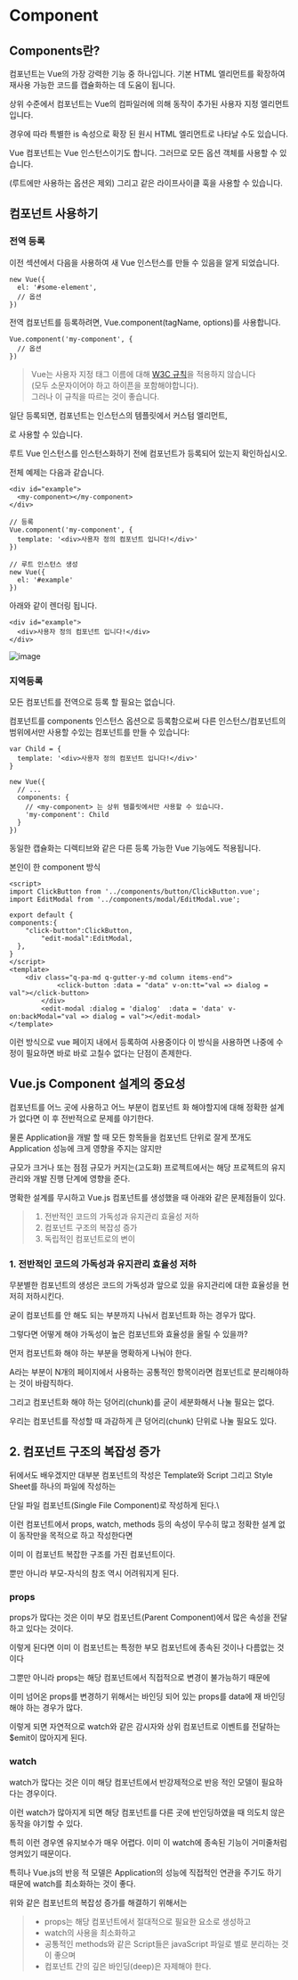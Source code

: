 # Component

## Components란?
컴포넌트는 Vue의 가장 강력한 기능 중 하나입니다. 기본 HTML 엘리먼트를 확장하여 재사용 가능한 코드를 캡슐화하는 데 도움이 됩니다.

상위 수준에서 컴포넌트는 Vue의 컴파일러에 의해 동작이 추가된 사용자 지정 엘리먼트입니다.

경우에 따라 특별한 is 속성으로 확장 된 원시 HTML 엘리먼트로 나타날 수도 있습니다.

Vue 컴포넌트는 Vue 인스턴스이기도 합니다. 그러므로 모든 옵션 객체를 사용할 수 있습니다.

(루트에만 사용하는 옵션은 제외) 그리고 같은 라이프사이클 훅을 사용할 수 있습니다.

## 컴포넌트 사용하기

### 전역 등록

이전 섹션에서 다음을 사용하여 새 Vue 인스턴스를 만들 수 있음을 알게 되었습니다.

```
new Vue({
  el: '#some-element',
  // 옵션
})
```

전역 컴포넌트를 등록하려면, Vue.component(tagName, options)를 사용합니다.

```
Vue.component('my-component', {
  // 옵션
})
```

> Vue는 사용자 지정 태그 이름에 대해 [W3C 규칙](http://www.w3.org/TR/custom-elements/#concepts)을 적용하지 않습니다    
> (모두 소문자이어야 하고 하이픈을 포함해야합니다).    
> 그러나 이 규칙을 따르는 것이 좋습니다.   

일단 등록되면, 컴포넌트는 인스턴스의 템플릿에서 커스텀 엘리먼트,   

<my-component></my-component>로 사용할 수 있습니다. 

루트 Vue 인스턴스를 인스턴스화하기 전에 컴포넌트가 등록되어 있는지 확인하십시오.

전체 예제는 다음과 같습니다.

```
<div id="example">
  <my-component></my-component>
</div>
```
 
```
// 등록
Vue.component('my-component', {
  template: '<div>사용자 정의 컴포넌트 입니다!</div>'
})

// 루트 인스턴스 생성
new Vue({
  el: '#example'
})
```

아래와 같이 렌더링 됩니다.

```
<div id="example">
  <div>사용자 정의 컴포넌트 입니다!</div>
</div>
```

![image](https://user-images.githubusercontent.com/85658845/177436161-92b7baa4-e8ea-4b01-9032-87095603fa0c.png)

### 지역등록
모든 컴포넌트를 전역으로 등록 할 필요는 없습니다.

컴포넌트를 components 인스턴스 옵션으로 등록함으로써 다른 인스턴스/컴포넌트의 범위에서만 사용할 수있는 컴포넌트를 만들 수 있습니다:

```
var Child = {
  template: '<div>사용자 정의 컴포넌트 입니다!</div>'
}

new Vue({
  // ...
  components: {
    // <my-component> 는 상위 템플릿에서만 사용할 수 있습니다.
    'my-component': Child
  }
})
```

동일한 캡슐화는 디렉티브와 같은 다른 등록 가능한 Vue 기능에도 적용됩니다.

본인이 한 component 방식

```
<script>
import ClickButton from '../components/button/ClickButton.vue';
import EditModal from '../components/modal/EditModal.vue';

export default {
components:{
    "click-button":ClickButton,
		"edit-modal":EditModal,
  },
}
</script>
<template>
	<div class="q-pa-md q-gutter-y-md column items-end">
			<click-button :data = "data" v-on:tt="val => dialog = val"></click-button>
		</div>
		<edit-modal :dialog = 'dialog'  :data = 'data' v-on:backModal="val => dialog = val"></edit-modal>
</template>
```
이런 방식으로 vue 페이지 내에서 등록하여 사용중이다 이 방식을 사용하면 나중에 수정이 필요하면 바로 바로 고칠수 없다는 단점이 존제한다.

## Vue.js Component 설계의 중요성
컴포넌트를 어느 곳에 사용하고 어느 부분이 컴포넌트 화 해야할지에 대해 정확한 설계가 없다면 이 후 전반적으로 문제를 야기한다.

물론 Application을 개발 할 때 모든 항목들을 컴포넌트 단위로 잘게 쪼개도 Application 성능에 크게 영향을 주지는 않지만

규모가 크거나 또는 점점 규모가 커지는(고도화) 프로젝트에서는 해당 프로젝트의 유지관리와 개발 진행 단계에 영향을 준다.

명확한 설계를 무시하고 Vue.js 컴포넌트를 생성했을 때 아래와 같은 문제점들이 있다.

> 1. 전반적인 코드의 가독성과 유지관리 효율성 저하
> 2. 컴포넌트 구조의 복잡성 증가
> 3. 독립적인 컴포넌트로의 변이

### 1. 전반적인 코드의 가독성과 유지관리 효율성 저하
무분별한 컴포넌트의 생성은 코드의 가독성과 앞으로 있을 유지관리에 대한 효율성을 현저히 저하시킨다. 

굳이 컴포넌트를 안 해도 되는 부분까지 나눠서 컴포넌트화 하는 경우가 많다.

그렇다면 어떻게 해야 가독성이 높은 컴포넌트와 효율성을 올릴 수 있을까?

먼저 컴포넌트화 해야 하는 부분을 명확하게 나눠야 한다. 

A라는 부분이 N개의 페이지에서 사용하는 공통적인 항목이라면 컴포넌트로 분리해야하는 것이 바람직하다.

그리고 컴포넌트화 해야 하는 덩어리(chunk)를 굳이 세분화해서 나눌 필요는 없다. 

우리는 컴포넌트를 작성할 때 과감하게 큰 덩어리(chunk) 단위로 나눌 필요도 있다.

## 2. 컴포넌트 구조의 복잡성 증가

뒤에서도 배우겠지만 대부분 컴포넌트의 작성은 Template와 Script 그리고 Style Sheet를 하나의 파일에 작성하는

단일 파일 컴포넌트(Single File Component)로 작성하게 된다.\

이런 컴포넌트에서 props, watch, methods 등의 속성이 무수히 많고 정확한 설계 없이 동작만을 목적으로 하고 작성한다면

이미 이 컴포넌트 복잡한 구조를 가진 컴포넌트이다. 

뿐만 아니라 부모-자식의 참조 역시 어려워지게 된다.

### props
props가 많다는 것은 이미 부모 컴포넌트(Parent Component)에서 많은 속성을 전달하고 있다는 것이다.

이렇게 된다면 이미 이 컴포넌트는 특정한 부모 컴포넌트에 종속된 것이나 다름없는 것이다

그뿐만 아니라 props는 해당 컴포넌트에서 직접적으로 변경이 불가능하기 때문에

이미 넘어온 props를 변경하기 위해서는 바인딩 되어 있는 props를 data에 재 바인딩해야 하는 경우가 많다.

이렇게 되면 자연적으로 watch와 같은 감시자와 상위 컴포넌트로 이벤트를 전달하는 $emit이 많아지게 된다.

### watch
watch가 많다는 것은 이미 해당 컴포넌트에서 반강제적으로 반응 적인 모델이 필요하다는 경우이다. 

이런 watch가 많아지게 되면 해당 컴포넌트를 다른 곳에 반인딩하였을 때 의도치 않은 동작을 야기할 수 있다.

특히 이런 경우엔 유지보수가 매우 어렵다. 이미 이 watch에 종속된 기능이 거미줄처럼 엉켜있기 때문이다.

특히나 Vue.js의 반응 적 모델은 Application의 성능에 직접적인 연관을 주기도 하기 때문에 watch를 최소화하는 것이 좋다.

위와 같은 컴포넌트의 복잡성 증가를 해결하기 위해서는
> - props는 해당 컴포넌트에서 절대적으로 필요한 요소로 생성하고
> - watch의 사용을 최소화하고
> - 공통적인 methods와 같은 Script들은 javaScript 파일로 별로 분리하는 것이 좋으며
> - 컴포넌트 간의 깊은 바인딩(deep)은 자제해야 한다.
